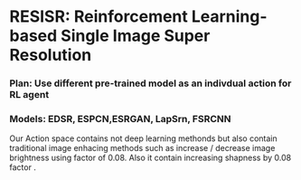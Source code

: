 # RESISR: Reinforcement Learning-based Single Image Super Resolution
### Plan: Use different pre-trained model as an indivdual action for RL agent
### Models: EDSR, ESPCN,ESRGAN, LapSrn, FSRCNN
Our Action space contains not deep learning methonds but also contain  traditional image enhacing methods such as  increase
/ decrease  image brightness using factor of 0.08. Also it contain increasing shapness by 0.08 factor
.
